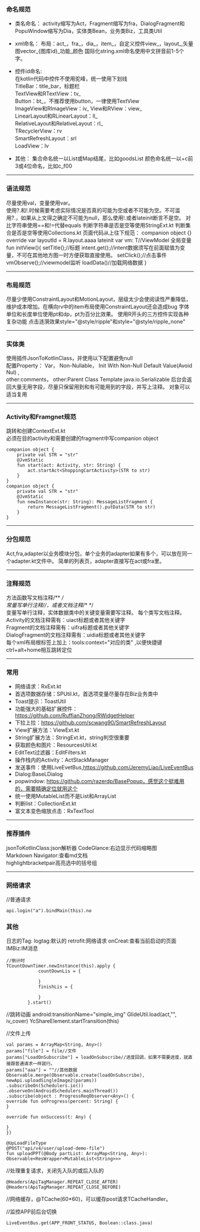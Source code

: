### 命名规范 
- 类名命名：
activity缩写为Act，Fragment缩写为fra，DialogFragment和PopuWindow缩写为Dia，实体类Bean，业务类Biz，工具类Util

- xml命名：
布局：act_，fra_，dia_，item_，自定义控件view_，layout_,矢量图vector_{图库id}_功能_颜色
国际化string.xml命名使用中文拼音前1-5个字。

- 控件id命名:   
在kotlin代码中控件不使用驼峰，统一使用下划线  
TitleBar：title_bar，标题栏  
TextView和RTextView：tv_  
Button：bt_，不推荐使用button，一律使用TextView  
ImageView和RImageView：iv_
View和RView：view_  
LinearLayout和RLinearLayout：ll_  
RelativeLayout和RelativeLayout：rl_  
TRecyclerView：rv  
SmartRefreshLayout：srl  
LoadView：lv
- 其他：
 集合命名统一以List或Map结尾，比如goodsList
 颜色命名统一以+c前3或4位命名，比如c_f00
---

### 语法规范
尽量使用val，变量使用var。  
使用?.和!.时候需要考虑实际情况是否真的可能为空或者不可能为空。不可滥用?.，如果从上文得之确定不可能为null，那么使用!.或者lateinit断言不是空。
对比字符串使用==和!=代替equals
判断字符串是否是空等使用StringExt.kt
判断集合是否是空等使用Collections.kt
页面代码从上往下规范：
companion object {}
override var layoutId = R.layout.aaaa
lateinit var vm: T//ViewModel
全局变量
fun initView(){
setTitle();//标题
intent.get();//intent数据须写在前面赋值为变量，不可在其他地方图一时方便获取直接使用。
setClick();//点击事件
vmObserve();//viewmodel监听
loadData()//加载网络数据
}


---

### 布局规范
尽量少使用ConstraintLayout和MotionLayout，层级太少会使阅读性严重降低，维护成本增加。在横向rv中的item布局使用ConstraintLayout还会造成bug
字体单位和长度单位使用pt和dp，pt为百分比效果。
使用R开头的三方控件实现各种复杂功能
点击涟漪效果style="@style/ripple"和style="@style/ripple_none"



---

### 实体类  
使用插件JsonToKotlinClass，并使用以下配置避免null  
配置Property：
Var，
Non-Nullable，
Init With Non-Null Default Value(Avoid Nul) ,  
other:comments，
other:Parent Class Template  java.io.Serializable
后台会返回大量无用字段，尽量只保留用到和有可能用到的字段，并写上注释。
对象可以适当复用

---
### Activity和Framgnet规范  
跳转和创建ContextExt.kt   
必须在目的activity和需要创建的fragment中写companion object
```
companion object {
    private val STR = "str"
    @JvmStatic
    fun start(act: Activity, str: String) {
        act.startAct<ShoppingCartActivity>(STR to str)
    }
}
companion object {    
    private val STR = "str"
    @JvmStatic
    fun newInstance(str: String): MessageListFragment {
        return MessageListFragment().putData(STR to str)
    }
} 
```
  
---


### 分包规范
Act,fra,adapter以业务模块分包，单个业务的adapter如果有多个，可以放在同一个adapter.kt文件中。
简单的列表页，adapter直接写在act或fra里。

---


### 注释规范
方法函数写文档注释/** */  
常量写单行注释//，或者文档注释/** */  
变量写单行注释，实体数据类中的关键变量需要写注释。
每个类写文档注释。  
Activity的文档注释需有：uiact标题或者其他关键字  
Fragment的文档注释需有：uifra标题或者其他关键字  
DialogFragment的文档注释需有：uidia标题或者其他关键字  
每个xml布局根标签上加上：tools:context="对应的类"  ,以便快捷键ctrl+alt+home相互跳转定位

---

### 常用
- 网络请求：RxExt.kt
- 首选项数据存储：SPUtil.kt，首选项变量尽量存在Biz业务类中
- Toast提示：ToastUtil
- 功能强大的基础扩展控件：https://github.com/RuffianZhong/RWidgetHelper
- 下拉上拉：https://github.com/scwang90/SmartRefreshLayout
- View扩展方法：ViewExt.kt
- String扩展方法：StringExt.kt，string判空很重要
- 获取颜色和图片：ResourcesUtil.kt
- EditText过滤器：EditFilters.kt
- 操作栈内的Activity：ActStackManager
- 发送事件：使用LiveEvetBus,https://github.com/JeremyLiao/LiveEventBus
- Dialog:BaseLDialog
- popwindow: https://github.com/razerdp/BasePopup，感觉这个挺难用的，需要精确定位就用这个
- 统一使用MutableList而不是List和ArrayList
- 判断list：CollectionExt.kt
- 富文本变色缩放点击：RxTextTool
---


### 推荐插件  
jsonToKotlinClass:json解析器
CodeGlance:右边显示代码缩略图  
Markdown Navigator:查看md文档    
highlightbracketpair高亮选中的括号组

---

### 网络请求
//普通请求
```
api.login("a").bindMain(this).no
```
### 其他

日志的Tag:
logtag:默认的
retrofit:网络请求
onCreat:查看当前启动的页面
IMBiz:IM消息

```
//倒计时
TCountDownTimer.newInstance(this).apply {
            countDownLis = {
                
            }
            finishLis = {
               
            }
        }.start()
```
//跳转动画
android:transitionName="simple_img"
GlideUtil.load(act,"", iv_cover)
YcShareElement.startTransition(this)

//文件上传
```
val params = ArrayMap<String, Any>()
params["file"] = file//文件
params["LoadOnSubscribe"] = loadOnSubscribe//进度回调，如果不需要进度，就直接跟普通请求一样就行。
params["aaa"] = ""//其他数据
Observable.merge(Observable.create(loadOnSubscribe), newApi.uploadSingleImage2(params))
.subscribeOn(Schedulers.io())
.observeOn(AndroidSchedulers.mainThread())
.subscribe(object : ProgressReqObserver<Any>() {
override fun onProgress(percent: String) {
}

override fun onSuccess(t: Any) {

}
})

@UpLoadFileType
@POST("api/v4/user/upload-demo-file")
fun uploadPPT(@Body partList: ArrayMap<String, Any>): Observable<ResWrapper<MutableList<String>>>

```


//处理重复请求，关闭先入队的或后入队的
```
@Headers(ApiTagManager.REPEAT_CLOSE_AFTER)
@Headers(ApiTagManager.REPEAT_CLOSE_BEFORE)
```

//网络缓存，@TCache(60*60)，可以缓存post请求TCacheHandler。


//监控APP前后台切换
```
LiveEventBus.get(APP_FRONT_STATUS, Boolean::class.java)
```


